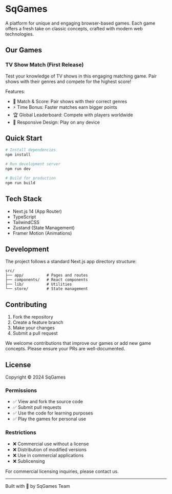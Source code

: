 # SqGames

A platform for unique and engaging browser-based games. Each game offers a fresh take on classic concepts, crafted with modern web technologies.

## Our Games

### TV Show Match (First Release)
Test your knowledge of TV shows in this engaging matching game. Pair shows with their genres and compete for the highest score!

Features:
- 🎯 Match & Score: Pair shows with their correct genres
- ⚡ Time Bonus: Faster matches earn bigger points
- 🏆 Global Leaderboard: Compete with players worldwide
- 📱 Responsive Design: Play on any device

## Quick Start

```bash
# Install dependencies
npm install

# Run development server
npm run dev

# Build for production
npm run build
```

## Tech Stack

- Next.js 14 (App Router)
- TypeScript
- TailwindCSS
- Zustand (State Management)
- Framer Motion (Animations)

## Development

The project follows a standard Next.js app directory structure:

```
src/
├── app/          # Pages and routes
├── components/   # React components
├── lib/          # Utilities
└── store/        # State management
```

## Contributing

1. Fork the repository
2. Create a feature branch
3. Make your changes
4. Submit a pull request

We welcome contributions that improve our games or add new game concepts. Please ensure your PRs are well-documented.

## License

Copyright © 2024 SqGames

### Permissions
- ✅ View and fork the source code
- ✅ Submit pull requests
- ✅ Use the code for learning purposes
- ✅ Play the games for personal use

### Restrictions
- ❌ Commercial use without a license
- ❌ Distribution of modified versions
- ❌ Use in commercial applications
- ❌ Sublicensing

For commercial licensing inquiries, please contact us.

---
Built with 💜 by SqGames Team
